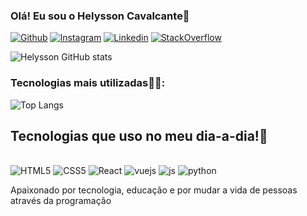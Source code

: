 ### Olá! Eu sou o Helysson Cavalcante👋


[![Github](https://img.shields.io/badge/GitHub-100000?style=for-the-badge&logo=github&logoColor=white)](https://github.com/HelyssonBN3040)
[![Instagram](https://img.shields.io/badge/Instagram-E4405F?style=for-the-badge&logo=instagram&logoColor=white)](https://www.instagram.com/hc_aot22/)
[![Linkedin](https://img.shields.io/badge/LinkedIn-0077B5?style=for-the-badge&logo=linkedin&logoColor=white)](https://www.linkedin.com/in/helysson-nascimento-085a122b4/)
[![StackOverflow](https://img.shields.io/badge/Stack_Overflow-FE7A16?style=for-the-badge&logo=stack-overflow&logoColor=white)]()

![Helysson GitHub stats](https://github-readme-stats.vercel.app/api?username=HelyssonBN3040&show_icons=true&theme=radical)
### Tecnologias mais utilizadas👨‍💻:</br> 
![Top Langs](https://github-readme-stats.vercel.app/api/top-langs/?username=HelyssonBN3040&hide_progress=true)

## Tecnologias que uso no meu dia-a-dia!🧐

<div style="display: inline-block"> </br>
    <img alt="HTML5"src="https://img.shields.io/badge/HTML5-E34F26?style=for-the-badge&logo=html5&logoColor=white"/>
    <img alt="CSS5"src="https://img.shields.io/badge/CSS3-1572B6?style=for-the-badge&logo=css3&logoColor=white"/>
    <img alt="React"src="https://img.shields.io/badge/React-20232A?style=for-the-badge&logo=react&logoColor=61DAFB"/>
    <img alt="vuejs"src="https://img.shields.io/badge/Vue.js-35495E?style=for-the-badge&logo=vue.js&logoColor=4FC08D"/>
    <img alt="js"src="https://img.shields.io/badge/JavaScript-323330?style=for-the-badge&logo=javascript&logoColor=F7DF1E"/>
    <img alt="python"src="https://img.shields.io/badge/Python-3776AB?style=for-the-badge&logo=python&logoColor=white"/>
</div></br>

Apaixonado por tecnologia, educação e por mudar a vida de pessoas através da programação

